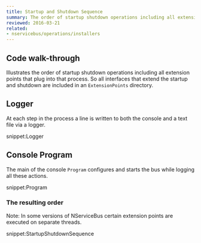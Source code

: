 ```yaml
---
title: Startup and Shutdown Sequence
summary: The order of startup shutdown operations including all extension points that plug into that process.
reviewed: 2016-03-21
related:
- nservicebus/operations/installers
---
```



## Code walk-through

Illustrates the order of startup shutdown operations including all extension points that plug into that process. So all interfaces that extend the startup and shutdown are included in an `ExtensionPoints` directory.


## Logger

At each step in the process a line is written to both the console and a text file via a logger.

snippet:Logger


## Console Program

The main of the console `Program` configures and starts the bus while logging all these actions.

snippet:Program


### The resulting order

Note: In some versions of NServiceBus certain extension points are executed on separate threads.

snippet:StartupShutdownSequence